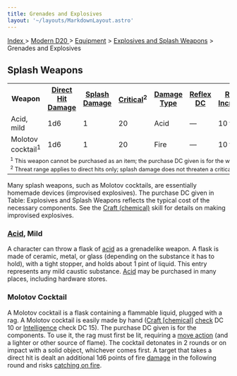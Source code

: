 ```yaml
---
title: Grenades and Explosives
layout: '~/layouts/MarkdownLayout.astro'
---
```


[ Index ](/) > [ Modern D20 ](/modern.d20.srd) > [Equipment](/modern.d20.srd/equipment) > [Explosives and Splash Weapons](/modern.d20.srd/equipment/weapons.explosives.splash.general) > Grenades and Explosives

## Splash Weapons


<table> <tr><th> Weapon</th><th> <a href="/modern.d20.srd/equipment/weapons.explosives.splash.general">Direct Hit Damage</a></th><th> <a href="/modern.d20.srd/equipment/weapons.explosives.splash.general">Splash Damage</a></th><th> <a href="/modern.d20.srd/equipment/weapons.explosives.splash.general">Critical</a><sup>2</sup></th><th> <a href="/modern.d20.srd/equipment/weapons.explosives.splash.general">Damage Type</a></th><th> <a href="/modern.d20.srd/equipment/weapons.explosives.splash.general">Reflex DC</a></th><th> <a href="/modern.d20.srd/equipment/weapons.explosives.splash.general">Range Increment</a></th><th> <a href="/modern.d20.srd/equipment/weapons.explosives.splash.general">Size</a></th><th> <a href="/modern.d20.srd/equipment/weapons.explosives.splash.general">Weight</a></th><th> <a href="/modern.d20.srd/equipment/weapons.explosives.splash.general">Purchase DC</a></th><th> <a href="/modern.d20.srd/equipment/weapons.explosives.splash.general">Restriction</a></th> </tr> <tr><td> Acid, mild</td><td> 1d6</td><td> 1</td><td> 20</td><td> Acid</td><td> —</td><td> 10 ft.</td><td> Tiny</td><td> 1 lb.</td><td> 6</td><td> — </td></tr> <tr><td> Molotov cocktail<sup>1</sup></td><td> 1d6</td><td> 1</td><td> 20</td><td> Fire</td><td> —</td><td> 10 ft.</td><td> Small</td><td> 1 lb.</td><td> 3</td><td> — </td></tr> <tr><td colspan="11" style="font-size: .8em; text-align: left"> <sup>1</sup> This weapon cannot be purchased as an item; the purchase DC given is for the weapon’s components.<br/> <sup>2</sup> Threat range applies to direct hits only; splash damage does not threaten a critical hit. </td></tr></table>



Many splash weapons, such as Molotov cocktails, are essentially homemade
devices (improvised explosives). The purchase DC given in Table: Explosives
and Splash Weapons reflects the typical cost of the necessary components. See
the [Craft (chemical)](/modern.d20.srd/skills/craft.chemical) skill for
details on making improvised explosives.

### [Acid](/modern.d20.srd/environment.hazards/acid), Mild

A character can throw a flask of
[acid](/modern.d20.srd/environment.hazards/acid) as a grenadelike weapon. A
flask is made of ceramic, metal, or glass (depending on the substance it has
to hold), with a tight stopper, and holds about 1 pint of liquid. This entry
represents any mild caustic substance.
[Acid](/modern.d20.srd/environment.hazards/acid) may be purchased in many
places, including hardware stores.

### Molotov Cocktail

A Molotov cocktail is a flask containing a flammable liquid, plugged with a
rag. A Molotov cocktail is easily made by hand ([Craft [chemical]](/modern.d20.srd/skills/craft.chemical)
[check](/modern.d20.srd/skills/skill.basics) DC 10 or
[Intelligence](/modern.d20.srd/basics/ability.scores) check DC 15). The
purchase DC given is for the components. To use it, the rag must first be lit,
requiring a [move action](/modern.d20.srd/combat/move.actions) (and a lighter
or other source of flame). The cocktail detonates in 2 rounds or on impact
with a solid object, whichever comes first. A target that takes a direct hit
is dealt an additional 1d6 points of fire
[damage](/modern.d20.srd/combat/damage) in the following round and risks
[catching on fire](/modern.d20.srd/environment.hazards/catching.on.fire).

